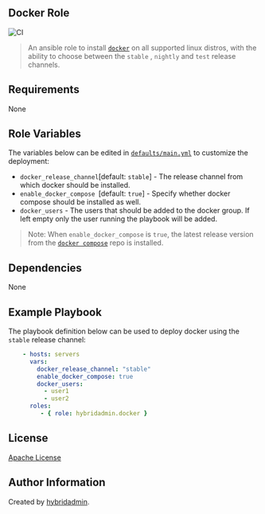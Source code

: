 ## Docker Role
![CI](https://github.com/hybridadmin/ansible-role-docker/workflows/CI/badge.svg?branch=main)

> An ansible role to install [`docker`](https://docs.docker.com/engine/install/) on all supported linux distros, with the ability to choose between the `stable` , `nightly` and `test` release channels.


## Requirements

None


## Role Variables

The variables below can be edited in [`defaults/main.yml`](defaults/main.yml) to customize the deployment:

* `docker_release_channel`[default: `stable`] - The release channel from which docker should be installed.
* `enable_docker_compose `[default: `true`] - Specify whether docker compose should be installed as well.
* `docker_users` - The users that should be added to the docker group. If left empty only the user running
the playbook will be added.

> Note: When `enable_docker_compose` is `true`, the latest release version from the [`docker compose`](https://github.com/docker/compose) repo is installed.


## Dependencies

None

## Example Playbook

The playbook definition below can be used to deploy docker using the `stable` release channel:

```yaml
    - hosts: servers
      vars:
        docker_release_channel: "stable"
        enable_docker_compose: true
        docker_users:
          - user1
          - user2
      roles:
         - { role: hybridadmin.docker }
```

## License

[Apache License](./LICENSE)


## Author Information

Created by [hybridadmin](https://github.com/hybridadmin).
